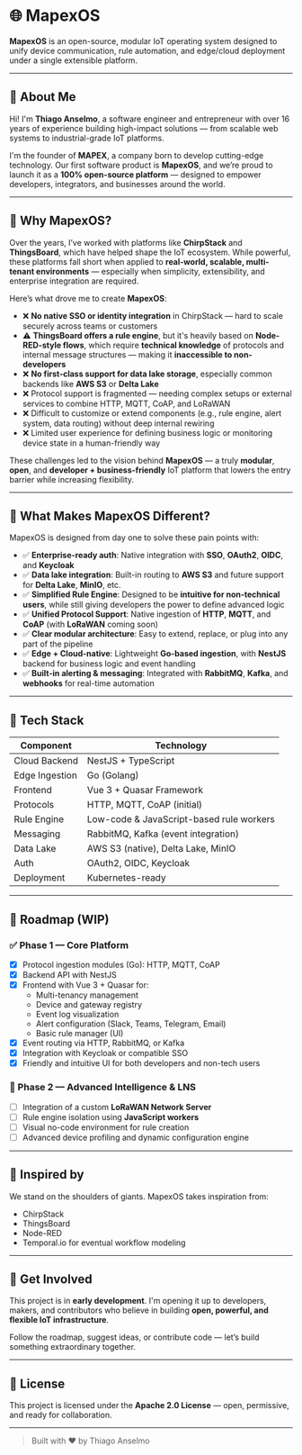 # 🌐 MapexOS

**MapexOS** is an open-source, modular IoT operating system designed to unify device communication, rule automation, and edge/cloud deployment under a single extensible platform.

---

## 👤 About Me

Hi! I'm **Thiago Anselmo**, a software engineer and entrepreneur with over 16 years of experience building high-impact solutions — from scalable web systems to industrial-grade IoT platforms.

I'm the founder of **MAPEX**, a company born to develop cutting-edge technology. Our first software product is **MapexOS**, and we’re proud to launch it as a **100% open-source platform** — designed to empower developers, integrators, and businesses around the world.

---

## 📖 Why MapexOS?

Over the years, I’ve worked with platforms like **ChirpStack** and **ThingsBoard**, which have helped shape the IoT ecosystem. While powerful, these platforms fall short when applied to **real-world, scalable, multi-tenant environments** — especially when simplicity, extensibility, and enterprise integration are required.

Here’s what drove me to create **MapexOS**:

- ❌ **No native SSO or identity integration** in ChirpStack — hard to scale securely across teams or customers  
- ⚠️ **ThingsBoard offers a rule engine**, but it's heavily based on **Node-RED-style flows**, which require **technical knowledge** of protocols and internal message structures — making it **inaccessible to non-developers**  
- ❌ **No first-class support for data lake storage**, especially common backends like **AWS S3** or **Delta Lake**  
- ❌ Protocol support is fragmented — needing complex setups or external services to combine HTTP, MQTT, CoAP, and LoRaWAN  
- ❌ Difficult to customize or extend components (e.g., rule engine, alert system, data routing) without deep internal rewiring  
- ❌ Limited user experience for defining business logic or monitoring device state in a human-friendly way  

These challenges led to the vision behind **MapexOS** — a truly **modular**, **open**, and **developer + business-friendly** IoT platform that lowers the entry barrier while increasing flexibility.

---

## 🎯 What Makes MapexOS Different?

MapexOS is designed from day one to solve these pain points with:

- ✅ **Enterprise-ready auth**: Native integration with **SSO**, **OAuth2**, **OIDC**, and **Keycloak**
- ✅ **Data lake integration**: Built-in routing to **AWS S3** and future support for **Delta Lake**, **MinIO**, etc.
- ✅ **Simplified Rule Engine**: Designed to be **intuitive for non-technical users**, while still giving developers the power to define advanced logic
- ✅ **Unified Protocol Support**: Native ingestion of **HTTP**, **MQTT**, and **CoAP** (with **LoRaWAN** coming soon)
- ✅ **Clear modular architecture**: Easy to extend, replace, or plug into any part of the pipeline
- ✅ **Edge + Cloud-native**: Lightweight **Go-based ingestion**, with **NestJS** backend for business logic and event handling
- ✅ **Built-in alerting & messaging**: Integrated with **RabbitMQ**, **Kafka**, and **webhooks** for real-time automation

---

## 🧱 Tech Stack

| Component       | Technology            |
|----------------|------------------------|
| Cloud Backend   | NestJS + TypeScript |
| Edge Ingestion  | Go (Golang)            |
| Frontend        | Vue 3 + Quasar Framework |
| Protocols       | HTTP, MQTT, CoAP (initial) |
| Rule Engine     | Low-code & JavaScript-based rule workers |
| Messaging       | RabbitMQ, Kafka (event integration) |
| Data Lake       | AWS S3 (native), Delta Lake, MinIO |
| Auth            | OAuth2, OIDC, Keycloak |
| Deployment      | Kubernetes-ready |

---

## 🚀 Roadmap (WIP)

### ✅ Phase 1 — Core Platform

- [x] Protocol ingestion modules (Go): HTTP, MQTT, CoAP
- [x] Backend API with NestJS
- [x] Frontend with Vue 3 + Quasar for:
  - Multi-tenancy management
  - Device and gateway registry
  - Event log visualization
  - Alert configuration (Slack, Teams, Telegram, Email)
  - Basic rule manager (UI)
- [x] Event routing via HTTP, RabbitMQ, or Kafka
- [x] Integration with Keycloak or compatible SSO
- [x] Friendly and intuitive UI for both developers and non-tech users

### 🚧 Phase 2 — Advanced Intelligence & LNS

- [ ] Integration of a custom **LoRaWAN Network Server**
- [ ] Rule engine isolation using **JavaScript workers**
- [ ] Visual no-code environment for rule creation
- [ ] Advanced device profiling and dynamic configuration engine

---

## 🤝 Inspired by

We stand on the shoulders of giants. MapexOS takes inspiration from:
- ChirpStack
- ThingsBoard
- Node-RED
- Temporal.io for eventual workflow modeling

---

## 📢 Get Involved

This project is in **early development**. I'm opening it up to developers, makers, and contributors who believe in building **open, powerful, and flexible IoT infrastructure**.

Follow the roadmap, suggest ideas, or contribute code — let’s build something extraordinary together.

---

## 📄 License

This project is licensed under the **Apache 2.0 License** — open, permissive, and ready for collaboration.

---

> Built with ❤️ by Thiago Anselmo
